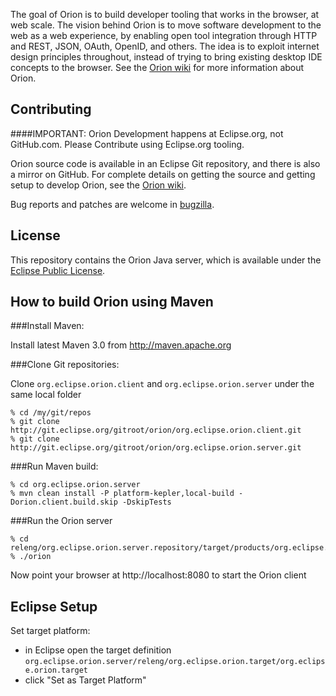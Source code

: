 The goal of Orion is to build developer tooling that works in the browser, at web scale.
The vision behind Orion is to move software development to the web as a web experience, by
enabling open tool integration through HTTP and REST, JSON, OAuth, OpenID, and others.
The idea is to exploit internet design principles throughout, instead of trying to bring
existing desktop IDE concepts to the browser. See the [Orion wiki](http://wiki.eclipse.org/Orion) for more
information about Orion.

Contributing
------------
####IMPORTANT: Orion Development happens at Eclipse.org, not GitHub.com.  Please Contribute using Eclipse.org tooling.

Orion source code is available in an Eclipse Git repository, and there is also a mirror
on GitHub. For complete details on getting the source and getting setup to develop Orion,
see the [Orion wiki](http://wiki.eclipse.org/Orion/Getting_the_source).

Bug reports and patches are welcome in [bugzilla](https://bugs.eclipse.org/bugs/enter_bug.cgi?product=Orion).

License
-------

This repository contains the Orion Java server, which is available under the [Eclipse Public License](http://www.eclipse.org/legal/epl-v10.html).

How to build Orion using Maven
------------------------------

###Install Maven:

Install latest Maven 3.0 from http://maven.apache.org

###Clone Git repositories:

Clone `org.eclipse.orion.client` and `org.eclipse.orion.server` under the same local folder

```
% cd /my/git/repos
% git clone http://git.eclipse.org/gitroot/orion/org.eclipse.orion.client.git
% git clone http://git.eclipse.org/gitroot/orion/org.eclipse.orion.server.git
```

###Run Maven build:
```
% cd org.eclipse.orion.server
% mvn clean install -P platform-kepler,local-build -Dorion.client.build.skip -DskipTests
```

###Run the Orion server
```
% cd releng/org.eclipse.orion.server.repository/target/products/org.eclipse.orion/linux/gtk/x86_64/eclipse/
% ./orion
```

Now point your browser at http://localhost:8080 to start the Orion client

Eclipse Setup
-------------

Set target platform:
- in Eclipse open the target definition `org.eclipse.orion.server/releng/org.eclipse.orion.target/org.eclipse.orion.target`
- click "Set as Target Platform"

